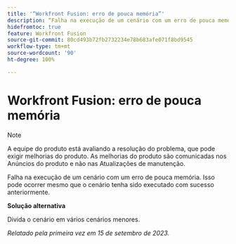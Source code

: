 ```yaml
---
title: '“Workfront Fusion: erro de pouca memória”'
description: “Falha na execução de um cenário com um erro de pouca memória. Isso pode ocorrer mesmo que o cenário tenha sido executado com sucesso anteriormente.”
hidefromtoc: true
feature: Workfront Fusion
source-git-commit: 80cd493b72fb2732234e78b683afe071f8bd9545
workflow-type: tm+mt
source-wordcount: '90'
ht-degree: 100%

---
```



# Workfront Fusion: erro de pouca memória

>[!NOTE]
>
>A equipe do produto está avaliando a resolução do problema, que pode exigir melhorias do produto. As melhorias do produto são comunicadas nos Anúncios do produto e não nas Atualizações de manutenção.

Falha na execução de um cenário com um erro de pouca memória. Isso pode ocorrer mesmo que o cenário tenha sido executado com sucesso anteriormente.

**Solução alternativa**

Divida o cenário em vários cenários menores.

_Relatado pela primeira vez em 15 de setembro de 2023._
